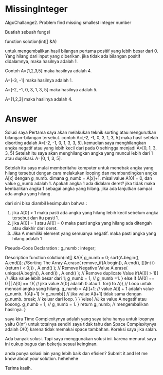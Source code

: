 # MissingInteger
 AlgoChallange2. Problem find missing smallest integer number

Buatlah sebuah fungsi

function solution(int[] &A)

untuk mengembalikan hasil bilangan pertama positif yang lebih besar dari 0. Yang hilang dari input yang diberikan. jika tidak ada bilangan positif didalamnya, maka hasilnya adalah 1.

Contoh
A=[1,2,3,5] maka hasilnya adalah 4.

A=[-3, -1] maka hasilnya adalah 1.

A=[-2, -1, 0, 3, 1, 3, 5] maka hasilnya adalah 5.

A=[1,2,3] maka hasilnya adalah 4.

# Answer
Solusi saya
Pertama saya akan melakukan teknik sorting atau mengurutkan bilangan-bilangan tersebut.
contoh A=[-2, -1, 0, 3, 1, 3, 5] maka hasil setelah disorting adalah A=[-2, -1, 0, 1, 3, 3, 5]. kemudian saya menghilangkan angka negatif atau yang lebih kecil dari pada 0 sehingga menjadi A=[0, 1, 3, 3, 5] Setelah itu saya akan menghilangkan angka yang muncul lebih dari 1 atau duplikasi. A=[0, 1, 3, 5].

Setelah itu saya mulai memberitahu komputer untuk menebak angka yang hilang tersebut dengan cara melakukan looping dan membandingkan angka A[x] dengan g_numb. dimana g_numb = A[x]+1. misal value A[0] = 0, dan value g_numb adalah 1. Apakah angka 1 ada didalam deret? jika tidak maka kembalikan angka 1 sebagai angka yang hilang. jika ada lanjutkan sampai ada angka yang hilang. 

dari sini bisa diambil kesimpulan bahwa  :
1. jika A[0] > 1 maka pasti ada angka yang hilang lebih kecil sebelum angka tersebut dan itu pasti 1.
2. jika A[0] = 1 atau A[0] = 0 maka pasti angka yang hilang ada ditengah atau diakhir dari deret.
3. Jika A memiliki element yang semuanya negatif. maka pasti angka yang hilang adalah 1


Pseudo-Code
Declaration :
g_numb : integer;

Description
function solution(int[] &A){
	g_numb = 0;
	sort(A.begin(), A.end()); //Sorting The Array
    A.erase( remove_if(A.begin(), A.end(), [](int i){return i < 0;}) , A.end() ); // Remove Negative Value
    A.erase( unique(A.begin(), A.end()) , A.end() ); // Remove duplicate Value
	if(A[0] > 1){ // Jika value lebih besar dari 1;
		g_numb = 1; // g_numb =1.
	} else if (A[0] == 0 || A[0] == 1){ // jika value A[0] adalah 0 atau 1.
		for(i to A){ // Loop untuk mencari angka yang hilang.
			g_numb = A[i]+1; // value A[i] + 1 adalah value g_numb.
			if(A[i+1] != g_numb){ // jika value A[i+1] tidak sama dengan g_numb. 
				break; // keluar dari loop.
			}
		}
	}else{ //Jika value A negatif atau kosong.
		g_numb = 1; // g_numb = 1.
	}
	return g_numb; // mengembalikan hasilnya.
}

saya kira Time Complexitynya adalah yang saya tahu hanya untuk loopnya yaitu O(n^) untuk totalnya sendiri saya tidak tahu dan Space Complexitynya adalah O(0) karena tidak memakai space tambahan. Koreksi saya jika salah.

Ada banyak solusi. Tapi saya menggunakan solusi ini. karena menurut saya ini cukup bagus dan bekerja sesuai keinginan.

anda punya solusi lain yang lebih baik dan efisien? Submit it and let me know about your solution. hehehehe

Terima kasih.